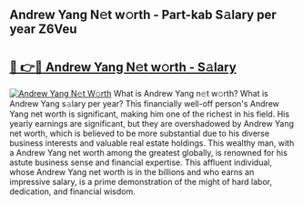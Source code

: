 ## Andrew Yang N𝚎t w𝚘rth - Part-kab S𝚊lary per year Z6Veu

# <h2><a href="http://gc2cpl.nevu.top/?p=Andrew+Yang">🔗 👉🔴 Andrew Yang N𝚎t w𝚘rth - S𝚊lary</a></h2>

[![Andrew Yang N𝚎t W𝚘rth](https://i.imgur.com/Oavwk0R.jpeg)](http://gc2cpl.nevu.top/?p=Andrew+Yang)
What is Andrew Yang n𝚎t w𝚘rth? What is Andrew Yang s𝚊lary per year?
This financially well-off person's Andrew Yang net worth is significant, making him one of the richest in his field. His yearly earnings are significant, but they are overshadowed by Andrew Yang net worth, which is believed to be more substantial due to his diverse business interests and valuable real estate holdings. This wealthy man, with a Andrew Yang net worth among the greatest globally, is renowned for his astute business sense and financial expertise. This affluent individual, whose Andrew Yang net worth is in the billions and who earns an impressive salary, is a prime demonstration of the might of hard labor, dedication, and financial wisdom.
